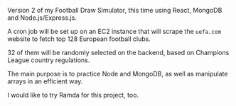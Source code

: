 Version 2 of my Football Draw Simulator, this time using React, MongoDB and Node.js/Express.js.

A cron job will be set up on an EC2 instance that will scrape the `uefa.com` website to fetch top 128 European football clubs. 

32 of them will be randomly selected on the backend, based on Champions League country regulations.

The main purpose is to practice Node and MongoDB, as well as manipulate arrays in an efficient way.

I would like to try Ramda for this project, too.